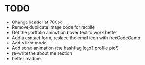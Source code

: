 # TODO

- Change header at 700px
- Remove duplicate image code for mobile
- Get the portfolio animation hover text to work better
- Add a contact form, replace the email icon with freeCodeCamp
- Add a light mode
- Add some animation (the hashflag logo? profile pic?)
- re-write the about me section
- better readme